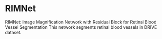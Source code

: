# RIMNet
RIMNet: Image Magnification Network with Residual Block for Retinal Blood Vessel Segmentation
This network segments retinal blood vessels in DRIVE dataset.
